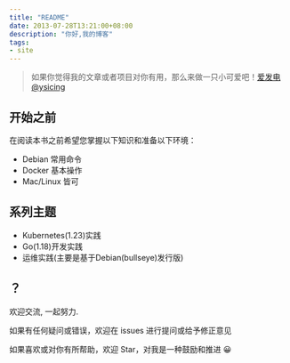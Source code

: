 ```yaml
---
title: "README"
date: 2013-07-28T13:21:00+08:00
description: "你好,我的博客"
tags:
- site
---
```


<!-- truncate -->

> 如果你觉得我的文章或者项目对你有用，那么来做一只小可爱吧！[爱发电@ysicing](https://afdian.net/@ysicing)

## 开始之前

在阅读本书之前希望您掌握以下知识和准备以下环境：

- Debian 常用命令
- Docker 基本操作
- Mac/Linux 皆可

## 系列主题

- Kubernetes(1.23)实践
- Go(1.18)开发实践
- 运维实践(主要是基于Debian(bullseye)发行版)

## ？

欢迎交流, 一起努力.

如果有任何疑问或错误，欢迎在 issues 进行提问或给予修正意见

如果喜欢或对你有所帮助，欢迎 Star，对我是一种鼓励和推进 😀
